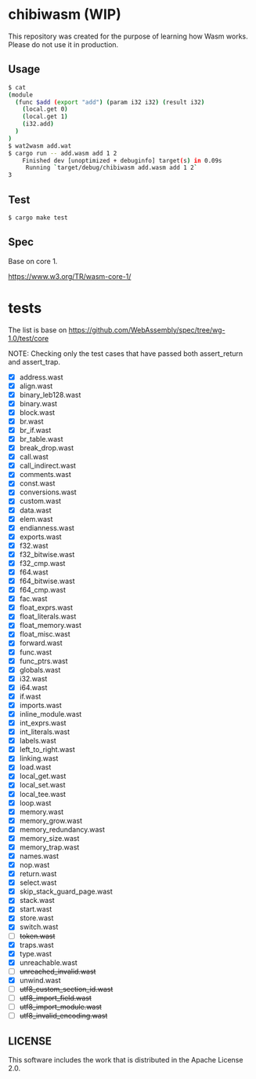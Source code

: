 # chibiwasm (WIP)
This repository was created for the purpose of learning how Wasm works.
Please do not use it in production.

## Usage
```sh
$ cat
(module
  (func $add (export "add") (param i32 i32) (result i32)
    (local.get 0)
    (local.get 1)
    (i32.add)
  )
)
$ wat2wasm add.wat
$ cargo run -- add.wasm add 1 2
    Finished dev [unoptimized + debuginfo] target(s) in 0.09s
     Running `target/debug/chibiwasm add.wasm add 1 2`
3
```

## Test
```sh
$ cargo make test
```

## Spec
Base on core 1.

https://www.w3.org/TR/wasm-core-1/

# tests
The list is base on https://github.com/WebAssembly/spec/tree/wg-1.0/test/core

NOTE: Checking only the test cases that have passed both assert_return and assert_trap.

- [x] address.wast
- [x] align.wast
- [x] binary_leb128.wast
- [x] binary.wast
- [x] block.wast
- [x] br.wast
- [x] br_if.wast
- [x] br_table.wast
- [x] break_drop.wast
- [x] call.wast
- [x] call_indirect.wast
- [x] comments.wast
- [x] const.wast
- [x] conversions.wast
- [x] custom.wast
- [x] data.wast
- [x] elem.wast
- [x] endianness.wast
- [x] exports.wast
- [x] f32.wast
- [x] f32_bitwise.wast
- [x] f32_cmp.wast
- [x] f64.wast
- [x] f64_bitwise.wast
- [x] f64_cmp.wast
- [x] fac.wast
- [x] float_exprs.wast
- [x] float_literals.wast
- [x] float_memory.wast
- [x] float_misc.wast
- [x] forward.wast
- [x] func.wast
- [x] func_ptrs.wast
- [x] globals.wast
- [x] i32.wast
- [x] i64.wast
- [x] if.wast
- [x] imports.wast
- [x] inline_module.wast
- [x] int_exprs.wast
- [x] int_literals.wast
- [x] labels.wast
- [x] left_to_right.wast
- [x] linking.wast
- [x] load.wast
- [x] local_get.wast
- [x] local_set.wast
- [x] local_tee.wast
- [x] loop.wast
- [x] memory.wast
- [x] memory_grow.wast
- [x] memory_redundancy.wast
- [x] memory_size.wast
- [x] memory_trap.wast
- [x] names.wast
- [x] nop.wast
- [x] return.wast
- [x] select.wast
- [x] skip_stack_guard_page.wast
- [x] stack.wast
- [x] start.wast
- [x] store.wast
- [x] switch.wast
- [ ] ~~token.wast~~
- [x] traps.wast
- [x] type.wast
- [x] unreachable.wast
- [ ] ~~unreached_invalid.wast~~
- [x] unwind.wast
- [ ] ~~utf8_custom_section_id.wast~~
- [ ] ~~utf8_import_field.wast~~
- [ ] ~~utf8_import_module.wast~~
- [ ] ~~utf8_invalid_encoding.wast~~

## LICENSE
This software includes the work that is distributed in the Apache License 2.0.
